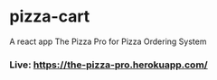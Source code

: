 # pizza-cart
A  react app The Pizza Pro for Pizza Ordering System

### Live: https://the-pizza-pro.herokuapp.com/
